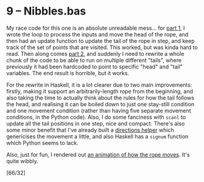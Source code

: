 # 9 &ndash; Nibbles.bas
My race code for this one is an absolute unreadable mess... for [part 1](09a.py), I wrote the loop to process the inputs and move the head of the rope, and then had an update function to update the tail of the rope in step, and keep track of the set of points that are visited. This worked, but was kinda hard to read. Then along comes [part 2](09b.py), and suddenly I need to rewrite a whole chunk of the code to be able to run on multiple different "tails", where previously it had been hardcoded to point to specific "head" and "tail" variables. The end result is horrible, but it works.

For the rewrite in Haskell, it is a lot clearer due to two main improvements: firstly, making it support an arbitrarily-length rope from the beginning, and also taking the time to actually think about the rules for how the tail follows the head, and realising it can be boiled down to just one stay-still condition and one movement condition (rather than having five separate movement conditions, in the Python code). Also, I do some fanciness with `scanl` to update all the tail positions in one step, nice and compact. There's also some minor benefit that I've already built a [directions helper](../Direction.hs) which genericises the movement a little, and also Haskell has a `signum` function which Python seems to lack.

Also, just for fun, I rendered out [an animation of how the rope moves](https://cdn.discordapp.com/attachments/1050635291402190888/1050668633052942446/SPOILER_out.mp4). It's quite wibbly.

[66/32]
